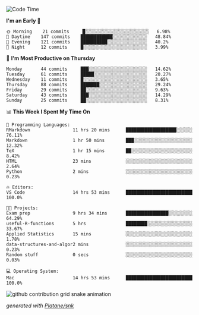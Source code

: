 <!--START_SECTION:waka-->
![Code Time](http://img.shields.io/badge/Code%20Time-148%20hrs%2053%20mins-blue)

**I'm an Early 🐤** 

```text
🌞 Morning    21 commits     █░░░░░░░░░░░░░░░░░░░░░░░░   6.98% 
🌆 Daytime    147 commits    ████████████░░░░░░░░░░░░░   48.84% 
🌃 Evening    121 commits    ██████████░░░░░░░░░░░░░░░   40.2% 
🌙 Night      12 commits     █░░░░░░░░░░░░░░░░░░░░░░░░   3.99%

```
📅 **I'm Most Productive on Thursday** 

```text
Monday       44 commits     ███░░░░░░░░░░░░░░░░░░░░░░   14.62% 
Tuesday      61 commits     █████░░░░░░░░░░░░░░░░░░░░   20.27% 
Wednesday    11 commits     █░░░░░░░░░░░░░░░░░░░░░░░░   3.65% 
Thursday     88 commits     ███████░░░░░░░░░░░░░░░░░░   29.24% 
Friday       29 commits     ██░░░░░░░░░░░░░░░░░░░░░░░   9.63% 
Saturday     43 commits     ███░░░░░░░░░░░░░░░░░░░░░░   14.29% 
Sunday       25 commits     ██░░░░░░░░░░░░░░░░░░░░░░░   8.31%

```


📊 **This Week I Spent My Time On** 

```text
💬 Programming Languages: 
RMarkdown                11 hrs 20 mins      ███████████████████░░░░░░   76.11% 
Markdown                 1 hr 50 mins        ███░░░░░░░░░░░░░░░░░░░░░░   12.32% 
TeX                      1 hr 15 mins        ██░░░░░░░░░░░░░░░░░░░░░░░   8.42% 
HTML                     23 mins             ░░░░░░░░░░░░░░░░░░░░░░░░░   2.64% 
Python                   2 mins              ░░░░░░░░░░░░░░░░░░░░░░░░░   0.23%

🔥 Editors: 
VS Code                  14 hrs 53 mins      █████████████████████████   100.0%

🐱‍💻 Projects: 
Exam prep                9 hrs 34 mins       ████████████████░░░░░░░░░   64.29% 
useful-R-functions       5 hrs               ████████░░░░░░░░░░░░░░░░░   33.67% 
Applied Statistics       15 mins             ░░░░░░░░░░░░░░░░░░░░░░░░░   1.78% 
data-structures-and-algor2 mins              ░░░░░░░░░░░░░░░░░░░░░░░░░   0.23% 
Random stuff             0 secs              ░░░░░░░░░░░░░░░░░░░░░░░░░   0.03%

💻 Operating System: 
Mac                      14 hrs 53 mins      █████████████████████████   100.0%

```


<!--END_SECTION:waka-->


<!--Snake Game-->
![github contribution grid snake animation](https://raw.githubusercontent.com/viggo-gascou/viggo-gascou/output/github-contribution-grid-snake.svg)

_generated with [Platane/snk](https://github.com/Platane/snk)_
<!--Snake Game-->

